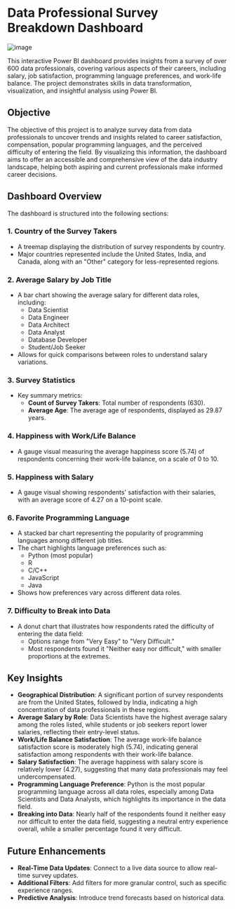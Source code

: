 # Data Professional Survey Breakdown Dashboard

![image](https://github.com/user-attachments/assets/bbefe924-56f8-4abd-a736-90e8a46d2bf2)

This interactive Power BI dashboard provides insights from a survey of over 600 data professionals, covering various aspects of their careers, including salary, job satisfaction, programming language preferences, and work-life balance. The project demonstrates skills in data transformation, visualization, and insightful analysis using Power BI.

## Objective

The objective of this project is to analyze survey data from data professionals to uncover trends and insights related to career satisfaction, compensation, popular programming languages, and the perceived difficulty of entering the field. By visualizing this information, the dashboard aims to offer an accessible and comprehensive view of the data industry landscape, helping both aspiring and current professionals make informed career decisions.

## Dashboard Overview

The dashboard is structured into the following sections:

### 1. Country of the Survey Takers
   - A treemap displaying the distribution of survey respondents by country.
   - Major countries represented include the United States, India, and Canada, along with an "Other" category for less-represented regions.

### 2. Average Salary by Job Title
   - A bar chart showing the average salary for different data roles, including:
     - Data Scientist
     - Data Engineer
     - Data Architect
     - Data Analyst
     - Database Developer
     - Student/Job Seeker
   - Allows for quick comparisons between roles to understand salary variations.

### 3. Survey Statistics
   - Key summary metrics:
     - **Count of Survey Takers**: Total number of respondents (630).
     - **Average Age**: The average age of respondents, displayed as 29.87 years.

### 4. Happiness with Work/Life Balance
   - A gauge visual measuring the average happiness score (5.74) of respondents concerning their work-life balance, on a scale of 0 to 10.

### 5. Happiness with Salary
   - A gauge visual showing respondents' satisfaction with their salaries, with an average score of 4.27 on a 10-point scale.

### 6. Favorite Programming Language
   - A stacked bar chart representing the popularity of programming languages among different job titles.
   - The chart highlights language preferences such as:
     - Python (most popular)
     - R
     - C/C++
     - JavaScript
     - Java
   - Shows how preferences vary across different data roles.

### 7. Difficulty to Break into Data
   - A donut chart that illustrates how respondents rated the difficulty of entering the data field:
     - Options range from "Very Easy" to "Very Difficult."
     - Most respondents found it "Neither easy nor difficult," with smaller proportions at the extremes.

## Key Insights

- **Geographical Distribution**: A significant portion of survey respondents are from the United States, followed by India, indicating a high concentration of data professionals in these regions.
- **Average Salary by Role**: Data Scientists have the highest average salary among the roles listed, while students or job seekers report lower salaries, reflecting their entry-level status.
- **Work/Life Balance Satisfaction**: The average work-life balance satisfaction score is moderately high (5.74), indicating general satisfaction among respondents with their work-life balance.
- **Salary Satisfaction**: The average happiness with salary score is relatively lower (4.27), suggesting that many data professionals may feel undercompensated.
- **Programming Language Preference**: Python is the most popular programming language across all data roles, especially among Data Scientists and Data Analysts, which highlights its importance in the data field.
- **Breaking into Data**: Nearly half of the respondents found it neither easy nor difficult to enter the data field, suggesting a neutral entry experience overall, while a smaller percentage found it very difficult.

## Future Enhancements

- **Real-Time Data Updates**: Connect to a live data source to allow real-time survey updates.
- **Additional Filters**: Add filters for more granular control, such as specific experience ranges.
- **Predictive Analysis**: Introduce trend forecasts based on historical data.


